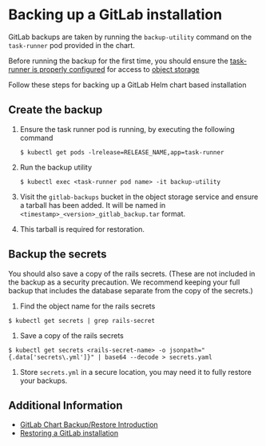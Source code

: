 # Backing up a GitLab installation

GitLab backups are taken by running the `backup-utility` command on the `task-runner` pod provided in the chart.

Before running the backup for the first time, you should ensure the [task-runner is properly configured](index.md) for
access to [object storage](index.md#object-storage)

Follow these steps for backing up a GitLab Helm chart based installation

## Create the backup

1. Ensure the task runner pod is running, by executing the following command

    ```
    $ kubectl get pods -lrelease=RELEASE_NAME,app=task-runner
    ```
1. Run the backup utility
    ```
    $ kubectl exec <task-runner pod name> -it backup-utility
    ```

1. Visit the `gitlab-backups` bucket in the object storage service and ensure a tarball has been added. It will be named in `<timestamp>_<version>_gitlab_backup.tar` format.

1. This tarball is required for restoration.

## Backup the secrets

You should also save a copy of the rails secrets. (These are not included in the backup as a security precaution. We recommend keeping your full backup that includes the database separate from the copy of the secrets.)

1. Find the object name for the rails secrets

  ```
  $ kubectl get secrets | grep rails-secret
  ```

1. Save a copy of the rails secrets

  ```
  $ kubectl get secrets <rails-secret-name> -o jsonpath="{.data['secrets\.yml']}" | base64 --decode > secrets.yaml
  ```

1. Store `secrets.yml` in a secure location, you may need it to fully restore your backups.

## Additional Information

- [GitLab Chart Backup/Restore Introduction](index.md)
- [Restoring a GitLab installation](restore.md)
